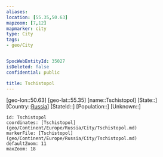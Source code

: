 ```yaml
---
aliases: 
location: [55.35,50.63]
mapzoom: [7,12] 
mapmarker: city 
type: City
tags:
- geo/City


SpocWebEntityId: 35027
isDeleted: false
confidential: public

title: Tschistopol
---
```

[geo-lon::50.63]
[geo-lat::55.35]
[name::Tschistopol]
[State::]
[Country::[Russia](geo/Continent/Europe/Russia.md)]
[StateId::]
[Population::]
[Unknown::]


```leaflet
id: Tschistopol
coordinates: [Tschistopol](geo/Continent/Europe/Russia/City/Tschistopol.md)
markerFile: [Tschistopol](geo/Continent/Europe/Russia/City/Tschistopol.md)
defaultZoom: 11 
maxZoom: 18
```


